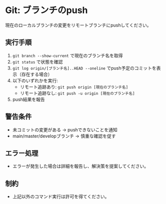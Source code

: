 
# Git: ブランチのpush

現在のローカルブランチの変更をリモートブランチにpushしてください。

## 実行手順
1. `git branch --show-current` で現在のブランチ名を取得
2. `git status` で状態を確認
3. `git log origin/[ブランチ名]..HEAD --oneline` でpush予定のコミットを表示（存在する場合）
4. 以下のいずれかを実行:
   - リモート追跡あり: `git push origin [現在のブランチ名]`
   - リモート追跡なし: `git push -u origin [現在のブランチ名]`
5. push結果を報告

## 警告条件
- 未コミットの変更がある → pushできないことを通知
- main/master/developブランチ → 慎重な確認を促す

## エラー処理
- エラーが発生した場合は詳細を報告し、解決策を提案してください。

## 制約
- 上記以外のコマンド実行は許可を得てください。